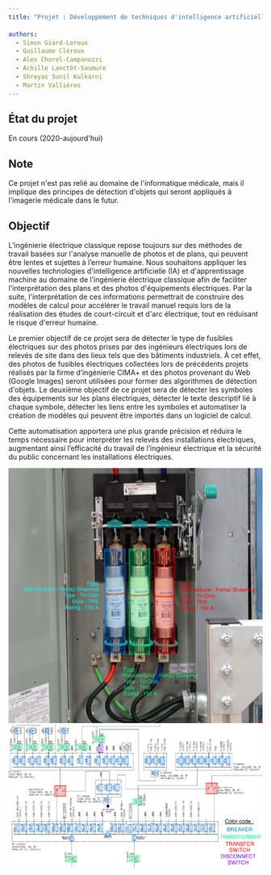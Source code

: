 ```yaml
---
title: "Projet : Développement de techniques d'intelligence artificielle pour l'identification automatisée des actifs en énergie électrique"

authors:
  - Simon Giard-Leroux
  - Guillaume Cléroux
  - Alex Chorel-Campanozzi
  - Achille Lanctôt-Saumure
  - Shreyas Sunil Kulkarni
  - Martin Vallières
---
```


## État du projet

En cours (2020-aujourd'hui)

## Note

Ce projet n'est pas relié au domaine de l'informatique médicale, mais il implique des principes de détection 
d'objets qui seront appliqués à l'imagerie médicale dans le futur.

## Objectif

L’ingénierie électrique classique repose toujours sur des méthodes de travail basées sur l'analyse manuelle de 
photos et de plans, qui peuvent être lentes et sujettes à l’erreur humaine. Nous souhaitons appliquer les 
nouvelles technologies d'intelligence artificielle (IA) et d'apprentissage machine au domaine de l’ingénierie 
électrique classique afin de faciliter l'interprétation des plans et des photos d'équipements électriques. 
Par la suite, l'interprétation de ces informations permettrait de construire des modèles de calcul pour accélérer 
le travail manuel requis lors de la réalisation des études de court-circuit et d'arc électrique, tout en 
réduisant le risque d'erreur humaine.

Le premier objectif de ce projet sera de détecter le type de fusibles électriques sur des photos prises par des 
ingénieurs électriques lors de relevés de site dans des lieux tels que des bâtiments industriels. À cet effet, 
des photos de fusibles électriques collectées lors de précédents projets réalisés par la firme d’ingénierie CIMA+
et des photos provenant du Web (Google Images) seront utilisées pour former des algorithmes de détection d'objets. 
Le deuxième objectif de ce projet sera de détecter les symboles des équipements sur les plans électriques, détecter 
le texte descriptif lié à chaque symbole, détecter les liens entre les symboles et automatiser la création de 
modèles qui peuvent être importés dans un logiciel de calcul.

Cette automatisation apportera une plus grande précision et réduira le temps nécessaire pour interpréter les relevés 
des installations électriques, augmentant ainsi l’efficacité du travail de l’ingénieur électrique et la sécurité 
du public concernant les installations électriques.

![Exemples de détection de fusibles](fuses.png "Exemples de détection de fusibles")
![Exemples de détection de symboles](drawings.png "Exemples de détection de symboles")
